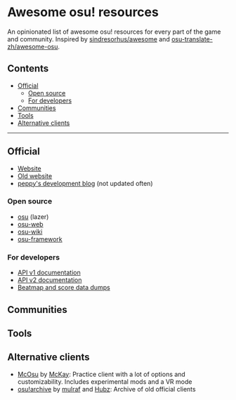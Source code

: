 # Awesome osu! resources

An opinionated list of awesome osu! resources for every part of the game and community. Inspired by [sindresorhus/awesome](https://github.com/sindresorhus/awesome) and [osu-translate-zh/awesome-osu](https://github.com/osu-translate-zh/awesome-osu).

## Contents

- [Official](#official)
  - [Open source](#open-source)
  - [For developers](#for-developers)
- [Communities](#communities)
- [Tools](#tools)
- [Alternative clients](#alternative-clients)

---

## Official

- [Website](https://osu.ppy.sh)
- [Old website](https://old.ppy.sh)
- [peppy's development blog](https://blog.ppy.sh) (not updated often)

### Open source

- [osu](https://github.com/ppy/osu) (lazer)
- [osu-web](https://github.com/ppy/osu-web)
- [osu-wiki](https://github.com/ppy/osu-wiki)
- [osu-framework](https://github.com/ppy/osu-framework)

### For developers

- [API v1 documentation](https://github.com/ppy/osu-api/wiki)
- [API v2 documentation](https://osu.ppy.sh/docs/index.html)
- [Beatmap and score data dumps](https://data.ppy.sh)

## Communities

## Tools

## Alternative clients

- [McOsu](https://store.steampowered.com/app/607260/McOsu/) by [McKay](https://osu.ppy.sh/users/3321909): Practice client with a lot of options and customizability. Includes experimental mods and a VR mode
- [osu!archive](https://archive.osu.hubza.co.uk) by [mulraf](https://osu.ppy.sh/users/1309242) and [Hubz](https://osu.ppy.sh/users/10379965): Archive of old official clients
